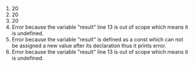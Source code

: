 1. 
   20
2. 
   20
3. 
   20
4. 
   Error because the variable "result" line 13 is out of scope which means it is undefined. 
5. 
   Error because the variable "result" is defined as a const which can not be assigned a new value after its declaration thus it prints error. 
6. 
   Error because the variable "result" line 13 is out of scope which means it is undefined. 